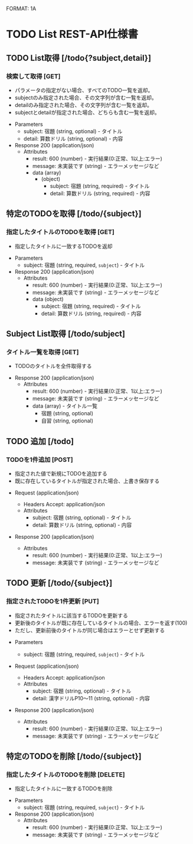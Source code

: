 FORMAT: 1A

# TODO List REST-API仕様書

## TODO List取得 [/todo{?subject,detail}]

### 検索して取得 [GET]

* パラメータの指定がない場合、すべてのTODO一覧を返却。
* subjectのみ指定された場合、その文字列が含む一覧を返却。
* detailのみ指定された場合、その文字列が含む一覧を返却。
* subjectとdetailが指定された場合、どちらも含む一覧を返却。

+ Parameters 
    + subject: 宿題 (string, optional) - タイトル
    + detail: 算数ドリル (string, optional) - 内容
+ Response 200 (application/json)
    + Attributes
        + result: 600 (number) - 実行結果(0:正常、1以上:エラー)
        + message: 未実装です (string) - エラーメッセージなど
        + data (array)
            + (object)
                + subject: 宿題 (string, required) - タイトル
                + detail: 算数ドリル (string, required) - 内容

## 特定のTODOを取得 [/todo/{subject}]

### 指定したタイトルのTODOを取得 [GET]

* 指定したタイトルに一致するTODOを返却

+ Parameters 
    + subject: 宿題 (string, required, `subject`) - タイトル
+ Response 200 (application/json)
    + Attributes
        + result: 600 (number) - 実行結果(0:正常、1以上:エラー)
        + message: 未実装です (string) - エラーメッセージなど
        + data (object)
            + subject: 宿題 (string, required) - タイトル
            + detail: 算数ドリル (string, required) - 内容

## Subject List取得 [/todo/subject]

### タイトル一覧を取得 [GET]

* TODOのタイトルを全件取得する

+ Response 200 (application/json)
    + Attributes
        + result: 600 (number) - 実行結果(0:正常、1以上:エラー)
        + message: 未実装です (string) - エラーメッセージなど
        + data (array) - タイトル一覧
            + 宿題 (string, optional)
            + 自習 (string, optional)

## TODO 追加 [/todo]

### TODOを1件追加 [POST]

* 指定された値で新規にTODOを追加する
* 既に存在しているタイトルが指定された場合、上書き保存する

+ Request (application/json)
    + Headers
            Accept: application/json
    + Attributes
        + subject: 宿題 (string, optional) - タイトル
        + detail: 算数ドリル (string, optional) - 内容

+ Response 200 (application/json)
    + Attributes
        + result: 600 (number) - 実行結果(0:正常、1以上:エラー)
        + message: 未実装です (string) - エラーメッセージなど

## TODO 更新 [/todo/{subject}]

### 指定されたTODOを1件更新 [PUT]

* 指定されたタイトルに該当するTODOを更新する
* 更新後のタイトルが既に存在しているタイトルの場合、エラーを返す(100)
* ただし、更新前後のタイトルが同じ場合はエラーとせず更新する

+ Parameters 
    + subject: 宿題 (string, required, `subject`) - タイトル

+ Request (application/json)
    + Headers
            Accept: application/json
    + Attributes
        + subject: 宿題 (string, optional) - タイトル
        + detail: 漢字ドリルP10～11 (string, optional) - 内容

+ Response 200 (application/json)
    + Attributes
        + result: 600 (number) - 実行結果(0:正常、1以上:エラー)
        + message: 未実装です (string) - エラーメッセージなど

## 特定のTODOを削除 [/todo/{subject}]

### 指定したタイトルのTODOを削除 [DELETE]

* 指定したタイトルに一致するTODOを削除

+ Parameters 
    + subject: 宿題 (string, required, `subject`) - タイトル
+ Response 200 (application/json)
    + Attributes
        + result: 600 (number) - 実行結果(0:正常、1以上:エラー)
        + message: 未実装です (string) - エラーメッセージなど
